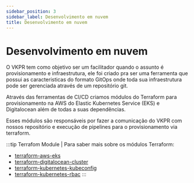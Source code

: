 ```yaml
---
sidebar_position: 3
sidebar_label: Desenvolvimento em nuvem
title: Desenvolvimento em nuvem
---
```



# Desenvolvimento em nuvem

O VKPR tem como objetivo ser um facilitador quando o assunto é provisionamento e infraestrutura, ele foi criado pra ser uma ferramenta que possui as caracteristicas do formato GitOps onde toda sua infraestrutura pode ser gerenciada através de um repositório git.

Através das ferramentas de CI/CD criamos módulos do Terraform para provisionamento na AWS do Elastic Kubernetes Service (EKS) e Digitalocean além de todas a suas dependências.

Esses módulos são responsáveis por fazer a comunicação do VKPR com nossos repositório e execução de pipelines para o provisionamento via terraform.

:::tip Terrafom Module | 
Para saber mais sobre os módulos Terraform:
 - [terraform-aws-eks](https://gitlab.com/vkpr/terraform-aws-eks)
 - [terraform-digitalocean-cluster](https://gitlab.com/vkpr/terraform-digitalocean-cluster)
 - [terraform-kubernetes-kubeconfig](https://gitlab.com/vkpr/terraform-kubernetes-kubeconfig)   
 - [terraform-kubernetes-rbac](https://gitlab.com/vkpr/terraform-kubernetes-rbac) 
:::